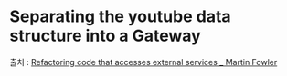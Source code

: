 # Separating the youtube data structure into a Gateway 
출처 : [Refactoring code that accesses external services _ Martin Fowler](https://martinfowler.com/articles/refactoring-external-service.html#musings)  
